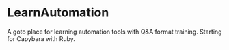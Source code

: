 # LearnAutomation
A goto place for learning automation tools with Q&amp;A format training. Starting for Capybara with Ruby.
